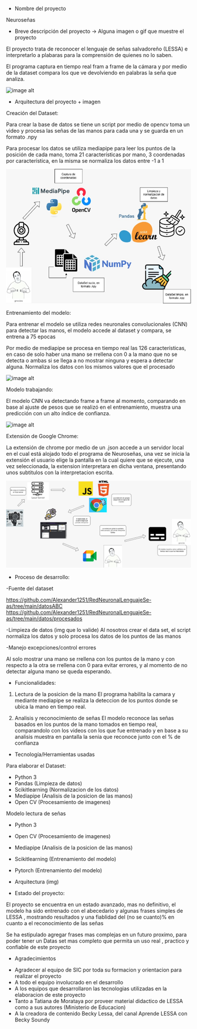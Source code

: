 
* Nombre del proyecto

Neuroseñas

* Breve descripción del proyecto -> Alguna imagen o gif que muestre el proyecto

El proyecto trata de reconocer el lenguaje de señas salvadoreño (LESSA) e interpretarlo a plabaras para la comprensión de quienes no lo saben.

El programa captura en tiempo real fram a frame de la cámara y por medio de la dataset compara los que ve devolviendo en palabras la seña que analiza.

![image alt](https://github.com/repositoriosHackaton/SIC25es-AlfaBuenaMaravillaOndaDinamitaEscuadronLobo/blob/main/video_eurose%C3%B1as.gif?raw=true)

* Arquitectura del proyecto + imagen

Creación del Dataset:

Para crear la base de datos se tiene un script por medio de opencv toma un video y procesa las señas de las manos para cada una y se guarda en un formato .npy

Para procesar los datos se utiliza mediapipe para leer los puntos de la posición de cada mano, toma 21 características por mano, 3 coordenadas por característica, en la misma se normaliza los datos entre -1 a 1

![image alt](https://github.com/repositoriosHackaton/SIC25es-AlfaBuenaMaravillaOndaDinamitaEscuadronLobo/blob/main/creaci%C3%B3n_dataset_neurose%C3%B1a.jpg?raw=true)

Entrenamiento del modelo:

Para entrenar el modelo se utiliza redes neuronales convolucionales (CNN) para detectar las manos, el modelo accede al dataset y compara, se entrena a 75 epocas

Por medio de mediapipe se procesa en tiempo real las 126 características, en caso de solo haber una mano se rrellena con 0 a la mano que no se detecta o ambas si se llega a no mostrar ninguna y espera a detectar alguna. Normaliza los datos con los mismos valores que el procesado

![image alt](https://github.com/repositoriosHackaton/SIC25es-AlfaBuenaMaravillaOndaDinamitaEscuadronLobo/blob/main/entrenamiento_CNN_neurose%C3%B1a.jpg?raw=true)


Modelo trabajando:

El modelo CNN va detectando frame a frame al momento, comparando en base al ajuste de pesos que se realizó en el entrenamiento, muestra una predicción con un alto índice de confianza.

![image alt](https://github.com/repositoriosHackaton/SIC25es-AlfaBuenaMaravillaOndaDinamitaEscuadronLobo/blob/main/Diagrama_funcionando_modelo_neurose%C3%B1as.jpg?raw=true)

Extensión de Google Chrome:

La extensión de chrome por medio de un .json accede a un servidor local en el cual está alojado todo el programa de Neuroseñas, una vez se inicia la extensión el usuario elige la pantalla
en la cual quiere que se ejecute, una vez seleccionada, la extension interpretara en dicha ventana, presentando unos subtitulos con la interpretacion escrita.

![image alt[]()](https://github.com/repositoriosHackaton/SIC25es-AlfaBuenaMaravillaOndaDinamitaEscuadronLobo/blob/main/Neurose%C3%B1a_extensi%C3%B3n.jpg?raw=true)


* Proceso de desarrollo:

-Fuente del dataset

https://github.com/Alexander1251/RedNeuronalLenguajeSe-as/tree/main/datosABC
https://github.com/Alexander1251/RedNeuronalLenguajeSe-as/tree/main/datos/procesados


-Limpieza de datos (img que lo valide)
Al nosotros crear el data set, el script normaliza los datos y solo procesa los datos de los puntos de las manos

-Manejo excepciones/control errores

Al solo mostrar una mano se rrellena con los puntos de la mano y con respecto a la otra se rrellena con 0 para evitar errores, y al momento de no detectar alguna mano se queda esperando.


* Funcionalidades:

1. Lectura de la posicion de la mano
El programa habilita la camara y mediante mediapipe se realiza  la deteccion de los puntos donde se ubica la mano en tiempo real.

2. Analisis y reconocimiento de señas
El modelo reconoce las señas basados en los puntos de la mano tomados en tiempo real, comparandolo con los videos con los que fue entrenado y en base a su analisis muestra en pantalla la senia que reconoce junto con el % de confianza 

* Tecnología/Herramientas usadas 

Para elaborar el Dataset:
- Python 3 
- Pandas (Limpieza de datos)
- Scikitlearning (Normalizacion de los datos)
- Mediapipe (Analisis de la posicion de las manos)
- Open CV (Procesamiento de imagenes)

Modelo lectura de señas
- Python 3
- Open CV (Procesamiento de imagenes)
- Mediapipe (Analisis de la posicion de las manos)
- Scikitlearning (Entrenamiento del modelo)
- Pytorch (Entrenamiento del modelo)

- Arquitectura (img)

* Estado del proyecto:

El proyecto se encuentra en un estado avanzado, mas no definitivo,  el modelo ha sido entrenado con el abecedario y algunas frases
simples de LESSA , mostrando resultados y una fiablidad del (no se cuanto)% en cuanto a el reconocimiento de las señas

Se ha estipulado agregar frases mas complejas en un futuro proximo, para poder tener un Datas set mas completo que permita  un uso  real , practico y confiable de este proyecto

* Agradecimientos

- Agradecer al equipo de SIC por toda su formacion y orientacion para realizar el proyecto
- A todo el equipo involucrado en el desarrollo 
- A los equipos que desarrollaron las tecnologias utilizadas en la elaboracion de este proyecto
- Tanto a Tatiana de Morataya por proveer material didactico de LESSA como a sus autores (Ministerio de Educacion)
- A la creadora de contenido Becky Lessa, del canal Aprende LESSA con Becky Soundy


